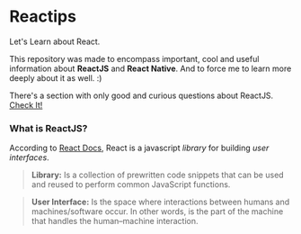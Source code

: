 # Reactips

Let's Learn about React.

This repository was made to encompass important, cool and useful information about **ReactJS** and **React Native**. And to force me to learn more deeply about it as well. :)

There's a section with only good and curious questions about ReactJS. [Check It!](./questions.md)
### What is ReactJS?

According to [React Docs](https://reactjs.org/docs/getting-started.html), React is a javascript *library* for building *user interfaces*. 

> **Library:** Is a collection of prewritten code snippets that can be used and reused to perform common JavaScript functions.

> **User Interface:** Is the space where interactions between humans and machines/software occur. In other words, is the part of the machine that handles the human–machine interaction.
